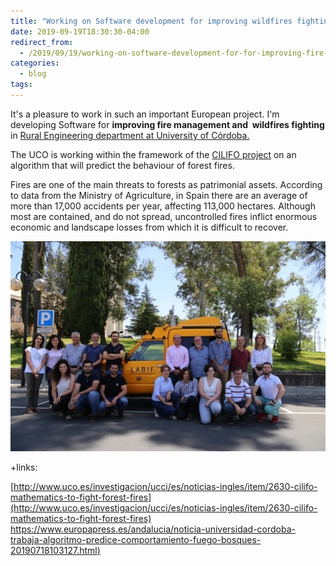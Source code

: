 ```yaml
---
title: "Working on Software development for improving wildfires fighting"
date: 2019-09-19T18:30:30-04:00
redirect_from:
  - /2019/09/19/working-on-software-development-for-for-improving-fire-management-and-wildfires-fighting/
categories:
  - blog
tags:
---
```


It's a pleasure to work in such an important European project. I'm developing Software for **improving fire management and  wildfires fighting** in [Rural Engineering department at University of Córdoba.](https://www.uco.es/organiza/departamentos/ingforestal/index_en.php) 

The UCO is working within the framework of the [CILIFO project](https://www.keep.eu/project/22856/iberian-center-for-the-forest-investigation-and-firefighting) on an algorithm that will predict the behaviour of forest fires.

Fires are one of the main threats to forests as patrimonial assets. According to data from the Ministry of Agriculture, in Spain there are an average of more than 17,000 accidents per year, affecting 113,000 hectares. Although most are contained, and do not spread, uncontrolled fires inflict enormous economic and landscape losses from which it is difficult to recover.

![Cilifo Project](/assets/images/team-cilifo.jpg)

+links:

[http://www.uco.es/investigacion/ucci/es/noticias-ingles/item/2630-cilifo-mathematics-to-fight-forest-fires](http://www.uco.es/investigacion/ucci/es/noticias-ingles/item/2630-cilifo-mathematics-to-fight-forest-fires)
[https://www.europapress.es/andalucia/noticia-universidad-cordoba-trabaja-algoritmo-predice-comportamiento-fuego-bosques-20190718103127.html)](https://www.europapress.es/andalucia/noticia-universidad-cordoba-trabaja-algoritmo-predice-comportamiento-fuego-bosques-20190718103127.html)



